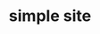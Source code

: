 ---
layout: page
title: simple site
tagline: Some codes
description: Some R codes to support different articles 
---